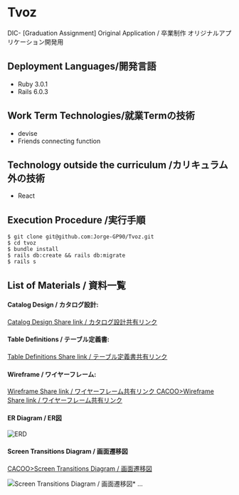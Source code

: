 # Tvoz
DIC- [Graduation Assignment] Original Application / 卒業制作 オリジナルアプリケーション開発用






## Deployment Languages/開発言語

* Ruby 3.0.1
* Rails 6.0.3



## Work Term Technologies/就業Termの技術

* devise
* Friends connecting function




## Technology outside the curriculum /カリキュラム外の技術

* React



## Execution Procedure /実行手順

```shell
$ git clone git@github.com:Jorge-GP90/Tvoz.git
$ cd tvoz
$ bundle install
$ rails db:create && rails db:migrate
$ rails s
```

## List of Materials / 資料一覧

#### Catalog Design / カタログ設計:

[Catalog Design Share link / カタログ設計共有リンク ](https://docs.google.com/spreadsheets/d/1AEAsTz8h6FV_rH98Chch0xdjdXcaTNLAoU8aRT-hhsg/edit?usp=sharing)


#### Table Definitions / テーブル定義書:

[Table Definitions Share link / テーブル定義書共有リンク ](https://docs.google.com/spreadsheets/d/1AEAsTz8h6FV_rH98Chch0xdjdXcaTNLAoU8aRT-hhsg/edit?usp=sharing)


#### Wireframe / ワイヤーフレーム:

[Wireframe Share link / ワイヤーフレーム共有リンク ](https://docs.google.com/spreadsheets/d/1AEAsTz8h6FV_rH98Chch0xdjdXcaTNLAoU8aRT-hhsg/edit?usp=sharing)
[CACOO>Wireframe Share link / ワイヤーフレーム共有リンク ](https://cacoo.com/diagrams/6f9ZEFbPKO1gsjJR/800F6)


#### ER Diagram / ER図
![ERD](https://user-images.githubusercontent.com/73887214/152517158-6de1c907-32e6-4424-b417-836a1cbcc3fb.png)



#### Screen Transitions Diagram / 画面遷移図
[CACOO>Screen Transitions Diagram / 画面遷移図 ](https://cacoo.com/diagrams/cyHLzlqFlzR5BBD5/CA118)


![Screen Transitions Diagram / 画面遷移図](https://user-images.githubusercontent.com/73887214/152555880-d22f159b-e5e4-418a-8912-19200058e66c.png)* ...
